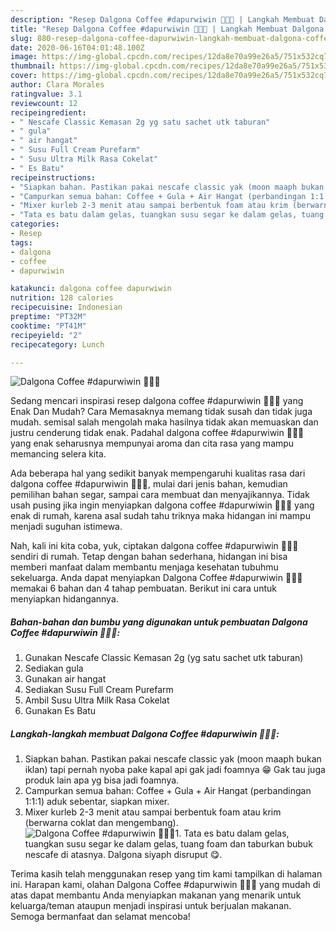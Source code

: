 ```yaml
---
description: "Resep Dalgona Coffee #dapurwiwin 👩🏻‍🍳 | Langkah Membuat Dalgona Coffee #dapurwiwin 👩🏻‍🍳 Yang Sempurna"
title: "Resep Dalgona Coffee #dapurwiwin 👩🏻‍🍳 | Langkah Membuat Dalgona Coffee #dapurwiwin 👩🏻‍🍳 Yang Sempurna"
slug: 880-resep-dalgona-coffee-dapurwiwin-langkah-membuat-dalgona-coffee-dapurwiwin-yang-sempurna
date: 2020-06-16T04:01:48.100Z
image: https://img-global.cpcdn.com/recipes/12da8e70a99e26a5/751x532cq70/dalgona-coffee-dapurwiwin-👩🏻🍳-foto-resep-utama.jpg
thumbnail: https://img-global.cpcdn.com/recipes/12da8e70a99e26a5/751x532cq70/dalgona-coffee-dapurwiwin-👩🏻🍳-foto-resep-utama.jpg
cover: https://img-global.cpcdn.com/recipes/12da8e70a99e26a5/751x532cq70/dalgona-coffee-dapurwiwin-👩🏻🍳-foto-resep-utama.jpg
author: Clara Morales
ratingvalue: 3.1
reviewcount: 12
recipeingredient:
- " Nescafe Classic Kemasan 2g yg satu sachet utk taburan"
- " gula"
- " air hangat"
- " Susu Full Cream Purefarm"
- " Susu Ultra Milk Rasa Cokelat"
- " Es Batu"
recipeinstructions:
- "Siapkan bahan. Pastikan pakai nescafe classic yak (moon maaph bukan iklan) tapi pernah nyoba pake kapal api gak jadi foamnya 😁 Gak tau juga produk lain apa yg bisa jadi foamnya."
- "Campurkan semua bahan: Coffee + Gula + Air Hangat (perbandingan 1:1:1) aduk sebentar, siapkan mixer."
- "Mixer kurleb 2-3 menit atau sampai berbentuk foam atau krim (berwarna coklat dan mengembang)."
- "Tata es batu dalam gelas, tuangkan susu segar ke dalam gelas, tuang foam dan taburkan bubuk nescafe di atasnya. Dalgona siyaph disruput 😋."
categories:
- Resep
tags:
- dalgona
- coffee
- dapurwiwin

katakunci: dalgona coffee dapurwiwin 
nutrition: 128 calories
recipecuisine: Indonesian
preptime: "PT32M"
cooktime: "PT41M"
recipeyield: "2"
recipecategory: Lunch

---
```



![Dalgona Coffee #dapurwiwin 👩🏻‍🍳](https://img-global.cpcdn.com/recipes/12da8e70a99e26a5/751x532cq70/dalgona-coffee-dapurwiwin-👩🏻🍳-foto-resep-utama.jpg)

Sedang mencari inspirasi resep dalgona coffee #dapurwiwin 👩🏻‍🍳 yang Enak Dan Mudah? Cara Memasaknya memang tidak susah dan tidak juga mudah. semisal salah mengolah maka hasilnya tidak akan memuaskan dan justru cenderung tidak enak. Padahal dalgona coffee #dapurwiwin 👩🏻‍🍳 yang enak seharusnya mempunyai aroma dan cita rasa yang mampu memancing selera kita.

Ada beberapa hal yang sedikit banyak mempengaruhi kualitas rasa dari dalgona coffee #dapurwiwin 👩🏻‍🍳, mulai dari jenis bahan, kemudian pemilihan bahan segar, sampai cara membuat dan menyajikannya. Tidak usah pusing jika ingin menyiapkan dalgona coffee #dapurwiwin 👩🏻‍🍳 yang enak di rumah, karena asal sudah tahu triknya maka hidangan ini mampu menjadi suguhan istimewa.




Nah, kali ini kita coba, yuk, ciptakan dalgona coffee #dapurwiwin 👩🏻‍🍳 sendiri di rumah. Tetap dengan bahan sederhana, hidangan ini bisa memberi manfaat dalam membantu menjaga kesehatan tubuhmu sekeluarga. Anda dapat menyiapkan Dalgona Coffee #dapurwiwin 👩🏻‍🍳 memakai 6 bahan dan 4 tahap pembuatan. Berikut ini cara untuk menyiapkan hidangannya.

<!--inarticleads1-->

##### Bahan-bahan dan bumbu yang digunakan untuk pembuatan Dalgona Coffee #dapurwiwin 👩🏻‍🍳:

1. Gunakan  Nescafe Classic Kemasan 2g (yg satu sachet utk taburan)
1. Sediakan  gula
1. Gunakan  air hangat
1. Sediakan  Susu Full Cream Purefarm
1. Ambil  Susu Ultra Milk Rasa Cokelat
1. Gunakan  Es Batu




<!--inarticleads2-->

##### Langkah-langkah membuat Dalgona Coffee #dapurwiwin 👩🏻‍🍳:

1. Siapkan bahan. Pastikan pakai nescafe classic yak (moon maaph bukan iklan) tapi pernah nyoba pake kapal api gak jadi foamnya 😁 Gak tau juga produk lain apa yg bisa jadi foamnya.
1. Campurkan semua bahan: Coffee + Gula + Air Hangat (perbandingan 1:1:1) aduk sebentar, siapkan mixer.
1. Mixer kurleb 2-3 menit atau sampai berbentuk foam atau krim (berwarna coklat dan mengembang).
<img src="//assets-global.cpcdn.com/assets/icons/button_play-2c75c40dde080a61004c1f40b05d8f140eaff45d7e9e6481dc71c63d2e7c4909.png" alt="Dalgona Coffee #dapurwiwin 👩🏻‍🍳">1. Tata es batu dalam gelas, tuangkan susu segar ke dalam gelas, tuang foam dan taburkan bubuk nescafe di atasnya. Dalgona siyaph disruput 😋.




Terima kasih telah menggunakan resep yang tim kami tampilkan di halaman ini. Harapan kami, olahan Dalgona Coffee #dapurwiwin 👩🏻‍🍳 yang mudah di atas dapat membantu Anda menyiapkan makanan yang menarik untuk keluarga/teman ataupun menjadi inspirasi untuk berjualan makanan. Semoga bermanfaat dan selamat mencoba!
